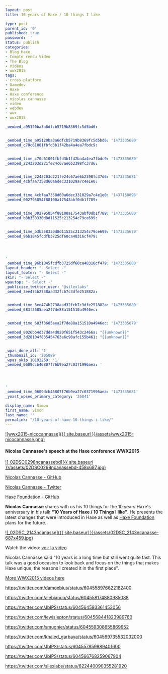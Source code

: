 ```yaml
---
layout: post
title: 10 years of Haxe / 10 things I like

type: post
parent_id: '0'
published: true
password: ''
status: publish
categories:
- Blog Haxe
- Compte rendu Vidéo
- The Blog
- Vidéos
- wwx2015
tags:
- cross-platform
- Gamedev
- Haxe
- Haxe conference
- nicolas cannasse
- video
- webdev
- wwx
- wwx2015

_oembed_a95120ba3a6dfcb5719b8369fc5d5bd6: 


_oembed_time_a95120ba3a6dfcb5719b8369fc5d5bd6: '1473335680'
_oembed_c70c61001fbfd3b1f42ba4a4ea7fbdc9: 


_oembed_time_c70c61001fbfd3b1f42ba4a4ea7fbdc9: '1473335680'
_oembed_2243203d221fe24c67ae6b2398fc37d6: 


_oembed_time_2243203d221fe24c67ae6b2398fc37d6: '1473335681'
_oembed_4cbfaa7358d60a6dec331029a7c4e1e0: 


_oembed_time_4cbfaa7358d60a6dec331029a7c4e1e0: '1437158896'
_oembed_002795854f88100a17543abf0db1f789: 


_oembed_time_002795854f88100a17543abf0db1f789: '1473335680'
_oembed_b3b358330d8d11525c213254c79ce699: 


_oembed_time_b3b358330d8d11525c213254c79ce699: '1473335679'
_oembed_96b1845fcdfb3725df60ca48316cf479: '




'
_oembed_time_96b1845fcdfb3725df60ca48316cf479: '1473335680'
layout_header: "- Select -"
layout_footer: "- Select -"
skin: "- Select -"
wpautop: "- Select -"
_publicize_twitter_user: "@silexlabs"
_oembed_3ee474b2738aad32fcb7c3dfe251882a: 


_oembed_time_3ee474b2738aad32fcb7c3dfe251882a: '1473335680'
_oembed_683f3685aea2f7de88a151510a4946ec: 


_oembed_time_683f3685aea2f7de88a151510a4946ec: '1473335679'

_oembed_8026bb4d37dda4d820f651f543c2466a: "{{unknown}}"
_oembed_3d28104f835454763a6c90afc155b461: "{{unknown}}"


_wpas_done_all: '1'
_thumbnail_id: '205089'
_wpas_skip_10192259: '1'
_oembed_0609dcb46807f76b9ea27c0371996aea: '




'
_oembed_time_0609dcb46807f76b9ea27c0371996aea: '1473335681'
_yoast_wpseo_primary_category: '26841'

display_name: Simon
first_name: Simon
last_name: ''
permalink: "/10-years-of-haxe-10-things-i-like/"
---
```


[![wwx2015-nicocannasse]({{ site.baseurl }}/assets/wwx2015-nicocannasse.png)](https://www.silexlabs.org/wp-content/uploads/2015/07/wwx2015-nicocannasse.png)

#### Nicolas Cannasse's speech at the Haxe conference WWX2015



[![_02DSC0298ncanassebd]({{ site.baseurl }}/assets/02DSC0298ncanassebd-458x687.jpg)](https://www.silexlabs.org/wp-content/uploads/2015/07/02DSC0298ncanassebd.jpg)

[Nicolas Cannasse - GitHub](https://github.com/ncannasse)

[Nicolas Cannasse - Twitter](https://twitter.com/ncannasse)

[Haxe Foundation - GitHub](https://github.com/HaxeFoundation)

**Nicolas Cannasse** shares with us his 10 things for the 10 years Haxe's anniversary in his talk **“10 Years of Haxe / 10 Things I like”**. He presents the latest changes that were introduced in Haxe as well as [Haxe Foundation](http://haxe.org/foundation/) plans for the future.

[![_02DSC_2143ncanasse]({{ site.baseurl }}/assets/02DSC_2143ncanasse-687x459.jpg)](https://www.silexlabs.org/wp-content/uploads/2015/07/02DSC_2143ncanasse.jpg)

Watch the
video: 
[voir la video](https://youtu.be/sM8VhotrIJs)


Nicolas Cannasse said "10 years is a long time but still went quite fast. This talk was a good occasion to look back and focus on the things that makes Haxe unique, the reasons I created it in the first place".

[More WWX2015 videos here](https://www.silexlabs.org/wrapping-up-wwx2015/)

https://twitter.com/damoebius/status/604558976622182400

https://twitter.com/alebianco/status/604558174880985088

https://twitter.com/JbIPS/status/604564593361453056

https://twitter.com/lewislepton/status/604568441823989760

https://twitter.com/smugnier/status/604559308655869952

https://twitter.com/khaled_garbaya/status/604569735532032000

https://twitter.com/JbIPS/status/604557859989401600

https://twitter.com/JbIPS/status/604566768259067904

https://twitter.com/silexlabs/status/622440090355281920
